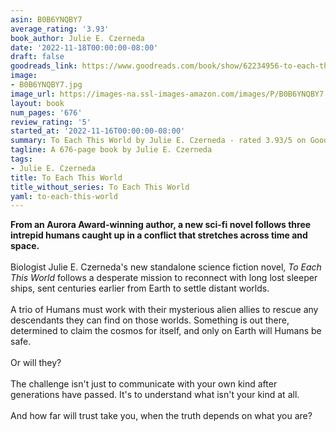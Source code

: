 ```yaml
---
asin: B0B6YNQBY7
average_rating: '3.93'
book_author: Julie E. Czerneda
date: '2022-11-18T00:00:00-08:00'
draft: false
goodreads_link: https://www.goodreads.com/book/show/62234956-to-each-this-world
image:
- B0B6YNQBY7.jpg
image_url: https://images-na.ssl-images-amazon.com/images/P/B0B6YNQBY7.01._SCLZZZZZZZ.jpg
layout: book
num_pages: '676'
review_rating: '5'
started_at: '2022-11-16T00:00:00-08:00'
summary: To Each This World by Julie E. Czerneda - rated 3.93/5 on Goodreads
tagline: A 676-page book by Julie E. Czerneda
tags:
- Julie E. Czerneda
title: To Each This World
title_without_series: To Each This World
yaml: to-each-this-world
---
```


<b>From an Aurora Award-winning author, a new sci-fi novel follows three intrepid humans caught up in a conflict that stretches across time and space.</b><br /><br />Biologist Julie E. Czerneda's new standalone science fiction novel, <i>To Each This World </i>follows a desperate mission to reconnect with long lost sleeper ships, sent centuries earlier from Earth to settle distant worlds.<br /><br />A trio of Humans must work with their mysterious alien allies to rescue any descendants they can find on those worlds. Something is out there, determined to claim the cosmos for itself, and only on Earth will Humans be safe.<br /><br />Or will they?<br /><br />The challenge isn't just to communicate with your own kind after generations have passed. It's to understand what isn't your kind at all.<br /><br />And how far will trust take you, when the truth depends on what you are?